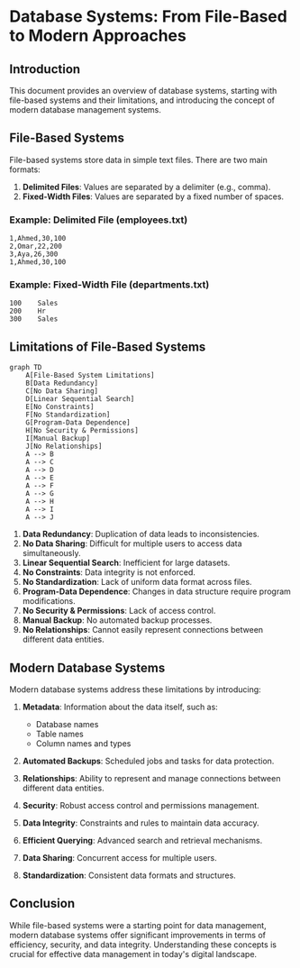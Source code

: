 # Database Systems: From File-Based to Modern Approaches

## Introduction
This document provides an overview of database systems, starting with file-based systems and their limitations, and introducing the concept of modern database management systems.

## File-Based Systems

File-based systems store data in simple text files. There are two main formats:

1. **Delimited Files**: Values are separated by a delimiter (e.g., comma).
2. **Fixed-Width Files**: Values are separated by a fixed number of spaces.

### Example: Delimited File (employees.txt)
```
1,Ahmed,30,100
2,Omar,22,200
3,Aya,26,300
1,Ahmed,30,100
```

### Example: Fixed-Width File (departments.txt)
```
100    Sales
200    Hr
300    Sales
```

## Limitations of File-Based Systems

```mermaid
graph TD
    A[File-Based System Limitations]
    B[Data Redundancy]
    C[No Data Sharing]
    D[Linear Sequential Search]
    E[No Constraints]
    F[No Standardization]
    G[Program-Data Dependence]
    H[No Security & Permissions]
    I[Manual Backup]
    J[No Relationships]
    A --> B
    A --> C
    A --> D
    A --> E
    A --> F
    A --> G
    A --> H
    A --> I
    A --> J
```

1. **Data Redundancy**: Duplication of data leads to inconsistencies.
2. **No Data Sharing**: Difficult for multiple users to access data simultaneously.
3. **Linear Sequential Search**: Inefficient for large datasets.
4. **No Constraints**: Data integrity is not enforced.
5. **No Standardization**: Lack of uniform data format across files.
6. **Program-Data Dependence**: Changes in data structure require program modifications.
7. **No Security & Permissions**: Lack of access control.
8. **Manual Backup**: No automated backup processes.
9. **No Relationships**: Cannot easily represent connections between different data entities.

## Modern Database Systems

Modern database systems address these limitations by introducing:

1. **Metadata**: Information about the data itself, such as:
   - Database names
   - Table names
   - Column names and types

2. **Automated Backups**: Scheduled jobs and tasks for data protection.

3. **Relationships**: Ability to represent and manage connections between different data entities.

4. **Security**: Robust access control and permissions management.

5. **Data Integrity**: Constraints and rules to maintain data accuracy.

6. **Efficient Querying**: Advanced search and retrieval mechanisms.

7. **Data Sharing**: Concurrent access for multiple users.

8. **Standardization**: Consistent data formats and structures.

## Conclusion

While file-based systems were a starting point for data management, modern database systems offer significant improvements in terms of efficiency, security, and data integrity. Understanding these concepts is crucial for effective data management in today's digital landscape.
